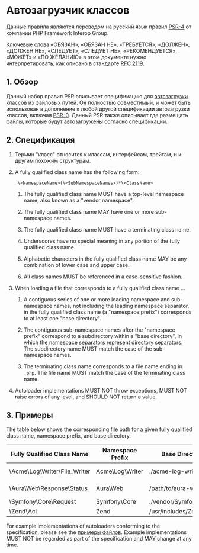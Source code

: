 # Автозагрузчик классов

Данные правила являются переводом на русский язык правил [PSR-4] от компании PHP Framework Interop Group.

Ключевые слова «ОБЯЗАН», «ОБЯЗАН НЕ», «ТРЕБУЕТСЯ», «ДОЛЖЕН», «ДОЛЖЕН НЕ», «СЛЕДУЕТ»,
«СЛЕДУЕТ НЕ», «РЕКОМЕНДУЕТСЯ», «МОЖЕТ» и «ПО ЖЕЛАНИЮ» в этом документе нужно
интерпретировать, как описано в стандарте [RFC 2119].

## 1. Обзор

Данный набор правил PSR описывает спецификацию для [автозагрузки][] классов из файловых путей. 
Он полностью совместимый, и может быть использован в дополнение к любой другой спецификации автозагрузки классов, включая [PSR-0][]. Данный PSR также описывает где размещать файлы, которые будут автозагружены согласно спецификации.

## 2. Спецификация

1. Термин "класс" относится к классам, интерфейсам, трейтам, и к другим похожим структурам.

2. A fully qualified class name has the following form:

        \<NamespaceName>(\<SubNamespaceNames>)*\<ClassName>

    1. The fully qualified class name MUST have a top-level namespace name,
       also known as a "vendor namespace".

    2. The fully qualified class name MAY have one or more sub-namespace
       names.

    3. The fully qualified class name MUST have a terminating class name.

    4. Underscores have no special meaning in any portion of the fully
       qualified class name.

    5. Alphabetic characters in the fully qualified class name MAY be any
       combination of lower case and upper case.

    6. All class names MUST be referenced in a case-sensitive fashion.

3. When loading a file that corresponds to a fully qualified class name ...

    1. A contiguous series of one or more leading namespace and sub-namespace
       names, not including the leading namespace separator, in the fully
       qualified class name (a "namespace prefix") corresponds to at least one
       "base directory".

    2. The contiguous sub-namespace names after the "namespace prefix"
       correspond to a subdirectory within a "base directory", in which the
       namespace separators represent directory separators. The subdirectory
       name MUST match the case of the sub-namespace names.

    3. The terminating class name corresponds to a file name ending in `.php`.
       The file name MUST match the case of the terminating class name.

4. Autoloader implementations MUST NOT throw exceptions, MUST NOT raise errors
   of any level, and SHOULD NOT return a value.

## 3. Примеры

The table below shows the corresponding file path for a given fully qualified
class name, namespace prefix, and base directory.

| Fully Qualified Class Name    | Namespace Prefix   | Base Directory           | Resulting File Path
| ----------------------------- |--------------------|--------------------------|-------------------------------------------
| \Acme\Log\Writer\File_Writer  | Acme\Log\Writer    | ./acme-log-writer/lib/   | ./acme-log-writer/lib/File_Writer.php
| \Aura\Web\Response\Status     | Aura\Web           | /path/to/aura-web/src/   | /path/to/aura-web/src/Response/Status.php
| \Symfony\Core\Request         | Symfony\Core       | ./vendor/Symfony/Core/   | ./vendor/Symfony/Core/Request.php
| \Zend\Acl                     | Zend               | /usr/includes/Zend/      | /usr/includes/Zend/Acl.php

For example implementations of autoloaders conforming to the specification,
please see the [примеры файлов][]. Example implementations MUST NOT be regarded
as part of the specification and MAY change at any time.

[автозагрузки]: http://php.net/autoload
[PSR-0]: https://github.com/php-fig/fig-standards/blob/master/accepted/PSR-0.md
[примеры файлов]: https://github.com/php-fig/fig-standards/blob/master/accepted/PSR-4-autoloader-examples.md
[PSR-4]: https://github.com/php-fig/fig-standards/edit/master/accepted/PSR-4-autoloader.md
[RFC 2119]: http://www.ietf.org/rfc/rfc2119.txt
